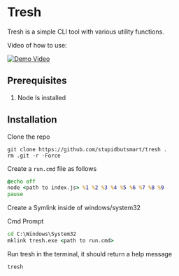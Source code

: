 # Tresh
Tresh is a simple CLI tool with various utility functions.

Video of how to use:

[![Demo Video](https://img.youtube.com/vi/lOrF7G0X5g8/hqdefault.jpg)](https://youtu.be/watch?v=lOrF7G0X5g8)

## Prerequisites
1. Node Is installed

## Installation 

Clone the repo
```pwsh
git clone https://github.com/stupidbutsmart/tresh .
rm .git -r -Force
```

Create a `run.cmd` file as follows
```bat
@echo off
node <path to index.js> %1 %2 %3 %4 %5 %6 %7 %8 %9
pause
```

Create a Symlink inside of windows/system32

Cmd Prompt
```cmd
cd C:\Windows\System32
mklink tresh.exe <path to run.cmd>
```

Run tresh in the terminal, it should return a help message
```
tresh
```



